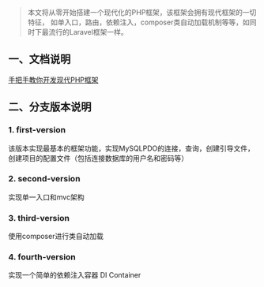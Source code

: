 >本文将从零开始搭建一个现代化的PHP框架，该框架会拥有现代框架的一切特征，
如单入口，路由，依赖注入，composer类自动加载机制等等，如同时下最流行的Laravel框架一样。

## 一、文档说明
[手把手教你开发现代PHP框架](https://segmentfault.com/a/1190000009733196)

## 二、分支版本说明
### 1. first-version
该版本实现最基本的框架功能，实现MySQLPDO的连接，查询，创建引导文件，创建项目的配置文件（包括连接数据库的用户名和密码等）

### 2. second-version
 实现单一入口和mvc架构
 
 ### 3. third-version
 使用composer进行类自动加载
 
 ### 4. fourth-version
 实现一个简单的依赖注入容器 DI Container 
 
 
 
